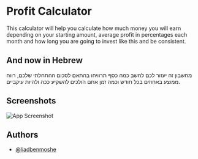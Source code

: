 
# Profit Calculator

This calculator will help you calculate how much money you will earn depending on your starting amount, average profit in percentages each month and how long you are going to invest like this and be consistent.




## And now in Hebrew


מחשבון זה יעזור לכם לחשב כמה כסף תרוויחו בהתאם לסכום ההתחלתי שלכם, רווח ממוצע באחוזים בכל חודש וכמה זמן אתם הולכים להשקיע ככה ולהיות עיקביים.


## Screenshots

![App Screenshot](https://via.placeholder.com/468x300?text=App+Screenshot+Here)


## Authors

- [@liadbenmoshe](https://github.com/LiadBenMoshe)

